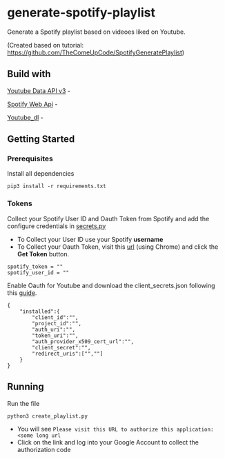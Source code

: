 # generate-spotify-playlist

Generate a Spotify playlist based on videoes liked on Youtube. 

(Created based on tutorial: https://github.com/TheComeUpCode/SpotifyGeneratePlaylist)

## Build with
[Youtube Data API v3](https://developers.google.com/youtube/v3) - 

[Spotify Web Api](https://developer.spotify.com/documentation/web-api/) - 

[Youtube_dl](https://github.com/ytdl-org/youtube-dl/) - 

## Getting Started 

### Prerequisites
Install all dependencies 

```
pip3 install -r requirements.txt
```

### Tokens
Collect your Spotify User ID and Oauth Token from Spotify and add the configure credentials in [secrets.py](generate-spotify-playlist/secrets.py) 

* To Collect your User ID use your Spotify **username** 
* To Collect your Oauth Token, visit this [url](https://developer.spotify.com/console/post-playlists/) (using Chrome) and click the **Get Token** button. 

```
spotify_token = ""
spotify_user_id = ""
```

Enable Oauth for Youtube and download the client_secrets.json following this [guide](https://developers.google.com/youtube/v3/getting-started/).
```
{
	"installed":{
		"client_id":"",
		"project_id":"",
		"auth_uri":"",
		"token_uri":"",
		"auth_provider_x509_cert_url":"",
		"client_secret":"",
		"redirect_uris":["",""]
	}
}
```

## Running 
Run the file 

```
python3 create_playlist.py
```
* You will see ```Please visit this URL to authorize this application: <some long url```
* Click on the link and log into your Google Account to collect the authorization code

